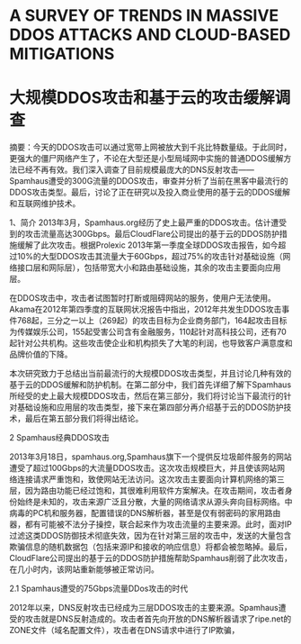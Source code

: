 # A SURVEY OF TRENDS IN MASSIVE DDOS ATTACKS AND CLOUD-BASED MITIGATIONS

# 大规模DDOS攻击和基于云的攻击缓解调查 #

摘要：今天的DDOS攻击可以通过宽带上网被放大到千兆比特数量级。于此同时，更强大的僵尸网络产生了，不论在大型还是小型局域网中实施的普通DDOS缓解方法已经不再有效。我们深入调查了目前规模最庞大的DNS反射攻击——Spamhaus遭受的300G流量的DDOS攻击，审查并分析了当前在黑客中最流行的DDOS攻击类型。最后，讨论了正在研究以及投入商业使用的基于云的DDOS缓解和互联网维护技术。

1、简介
2013年3月，Spamhaus.org经历了史上最严重的DDOS攻击。估计遭受到的攻击流量高达300Gbps。最后CloudFlare公司提出的基于云的DDOS防护措施缓解了此次攻击。根据Prolexic 2013年第一季度全球DDOS攻击报告，如今超过10%的大型DDOS攻击其流量大于60Gbps，超过75%的攻击针对基础设施（网络接口层和网际层），包括带宽大小和路由基础设施，其余的攻击主要面向应用层。

在DDOS攻击中，攻击者试图暂时打断或阻碍网站的服务，使用户无法使用。Akama在2012年第四季度的互联网状况报告中指出，2012年共发生DDOS攻击事件768起，三分之一以上（269起）的攻击目标为企业商务部门，164起攻击目标为传媒娱乐公司，155起受害公司含有金融服务，110起针对高科技公司，还有70起针对公共机构。这些攻击使企业和机构损失了大笔的利润，也导致客户满意度和品牌价值的下降。

本次研究致力于总结出当前最流行的大规模DDOS攻击类型，并且讨论几种有效的基于云的DDOS缓解和防护机制。在第二部分中，我们首先详细了解下Spamhaus所经受的史上最大规模DDOS攻击，然后在第三部分，我们将讨论当下最流行的针对基础设施和应用层的攻击类型，接下来在第四部分再介绍基于云的DDOS防护技术，最后在第五部分我们将得出结论。

2 Spamhaus经典DDOS攻击

2013年3月18日，spamhaus.org,Spamhaus旗下一个提供反垃圾邮件服务的网站遭受了超过100Gbps的大流量DDOS攻击。这次攻击规模巨大，并且使该网站网络连接请求严重饱和，致使网站无法访问。这次攻击主要面向计算机网络的第三层，因为路由功能已经过饱和，其很难利用软件方案解决。在攻击期间，攻击者身份始终是未知的，攻击来源广泛且分散，大量的网络请求从源头奔向目标网络。中病毒的PC机和服务器，配置错误的DNS解析器，甚至是仅有弱密码的家用路由器，都有可能被不法分子操控，联合起来作为攻击流量的主要来源。此时，面对IP过滤这类DDOS防御技术彻底失效，因为在针对第三层的攻击中，发送的大量包含欺骗信息的随机数据包（包括来源IP和接收的响应信息）将都会被忽略掉。最后，CloudFlare公司提出的基于云的DDOS防护措施帮助Spamhaus削弱了此次攻击，在几小时内，该网站重新能够被正常访问。

2.1 Spamhaus遭受的75Gbps流量DDos攻击的时代

2012年以来，DNS反射攻击已经成为三层DDOS攻击的主要来源。Spamhaus遭受的攻击就是DNS反射造成的。攻击者首先向开放的DNS解析器请求了ripe.net的ZONE文件（域名配置文件），攻击者在DNS请求中进行了IP欺骗，